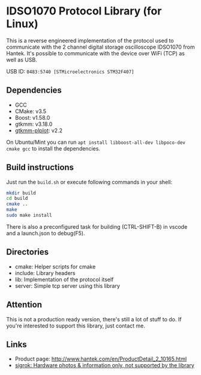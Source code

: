 # IDSO1070 Protocol Library (for Linux)

This is a reverse engineered implementation of the protocol used to communicate with the 2 channel digital storage oscilloscope IDSO1070 from Hantek.
It's possible to communicate with the device over WiFi (TCP) as well as USB.

USB ID: ```0483:5740 [STMicroelectronics STM32F407]```

## Dependencies

* GCC
* CMake: v3.5
* Boost: v1.58.0
* gtkmm: v3.18.0
* [gtkmm-plplot](https://tschoonj.github.io/gtkmm-plplot/installation_instructions.html): v2.2

On Ubuntu/Mint you can run ```apt install libboost-all-dev libpoco-dev cmake gcc``` to install the dependencies.

## Build instructions

Just run the ```build.sh``` or execute following commands in your shell:

```bash
mkdir build
cd build
cmake ..
make
sudo make install
```

There is also a preconfigured task for building (CTRL-SHIFT-B) in vscode and a launch.json to debug(F5).

## Directories

* cmake: Helper scripts for cmake
* include: Library headers
* lib: Implementation of the protocol itself
* server: Simple tcp server using this library

## Attention

This is not a production ready version, there's still a lot of stuff to do. If you're interested to support this library, just contact me.

## Links

* Product page: http://www.hantek.com/en/ProductDetail_2_10165.html
* [sigrok: Hardware photos & information only, not supported by the library](https://sigrok.org/wiki/Hantek_iDSO1070)